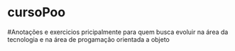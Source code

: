 # cursoPoo
#Anotações e exercicios pricipalmente para quem busca evoluir na área da tecnologia e na área de progamação orientada a objeto 